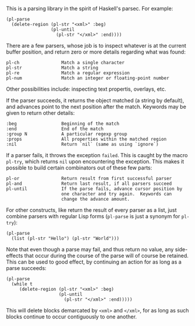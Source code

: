 This is a parsing library in the spirit of Haskell's parsec.  For example:

``` elisp
(pl-parse
  (delete-region (pl-str "<xml>" :beg)
                 (pl-until
                   (pl-str "</xml>" :end))))
```

There are a few parsers, whose job is to inspect whatever is at the current
buffer position, and return zero or more details regarding what was found:

    pl-ch                Match a single character
    pl-str               Match a string
    pl-re                Match a regular expression
    pl-num               Match an integer or floating-point number

Other possibilities include: inspecting text propertis, overlays, etc.

If the parser succeeds, it returns the object matched (a string by default),
and advances point to the next position after the match.  Keywords may be
given to return other details:

    :beg                 Beginning of the match
    :end                 End of the match
    :group N             A particular regexp group
    :props               All properties within the matched region
    :nil                 Return `nil` (same as using `ignore`)

If a parser fails, it throws the exception `failed`.  This is caught by the
macro `pl-try`, which returns `nil` upon encountering the exception.  This
makes it possible to build certain combinators out of these few parts:

    pl-or                Return result from first successful parser
    pl-and               Return last result, if all parsers succeed
    pl-until             If the parse fails, advance cursor position by
                         one character and try again.  Keywords can
                         change the advance amount.

For other constructs, like return the result of every parser as a list, just
combine parsers with regular Lisp forms (`pl-parse` is just a synonym for
`pl-try`):

``` elisp
(pl-parse
  (list (pl-str "Hello") (pl-str "World")))
```

Note that even though a parse may fail, and thus return no value, any
side-effects that occur during the course of the parse will of course be
retained.  This can be used to good effect, by continuing an action for as
long as a parse succeeds:

``` elisp
(pl-parse
  (while t
     (delete-region (pl-str "<xml>" :beg)
                    (pl-until
                      (pl-str "</xml>" :end)))))
```

This will delete blocks demarcated by `<xml>` and `</xml>`, for as long as
such blocks continue to occur contiguously to one another.
